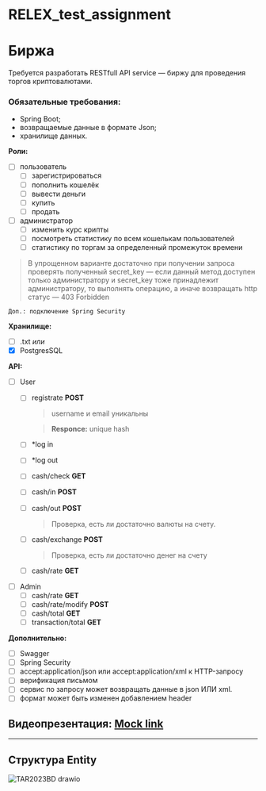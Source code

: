 # RELEX_test_assignment
# Биржа

Требуется разработать RESTfull API service — биржу для проведения торгов криптовалютами. 

### Обязательные требования:
* Spring Boot;
* возвращаемые данные в формате Json;
* хранилище данных.

**Роли:**
- [ ] пользователь
  - [ ] зарегистрироваться
  - [ ] пополнить кошелёк
  - [ ] вывести деньги
  - [ ] купить
  - [ ] продать
- [ ] администратор
  - [ ] изменить курс крипты
  - [ ] посмотреть статистику по всем кошелькам пользователей
  - [ ] статистику по торгам за определенный промежуток времени

> В упрощенном варианте достаточно при получении запроса проверять полученный secret_key — если данный метод доступен только администратору и  secret_key тоже принадлежит  администратору, то выполнять операцию, а иначе возвращать http статус — 403 Forbidden

`Доп.: подключение Spring Security`

**Хранилище:**
- [ ] .txt
  *или*
- [x] PostgresSQL

**API:**
- [ ] User
  - [ ] registrate **POST**
    >username и email уникальны
    
    >**Responce:** unique hash
    
  - [ ] \*log in
  - [ ] \*log out
  - [ ] cash/check  **GET**
  - [ ] cash/in **POST**
  - [ ] cash/out **POST**
    > Проверка, есть ли достаточно валюты на счету.
  - [ ] cash/exchange **POST**
    > Проверка, есть ли достаточно денег на счету
  - [ ] cash/rate **GET**
- [ ] Admin
  - [ ] cash/rate **GET**
  - [ ] cash/rate/modify  **POST**
  - [ ] cash/total  **GET**
  - [ ] transaction/total **GET**
    
**Дополнительно:**
- [ ] Swagger
- [ ] Spring Security
- [ ] accept:application/json или accept:application/xml к HTTP-запросу
- [ ] верификация письмом
- [ ] сервис по запросу может возвращать данные в json ИЛИ xml.
- [ ] формат может быть изменен добавлением header

## Видеопрезентация: [Mock link](https://www.youtube.com/watch?v=oHg5SJYRHA0)
***
## Структура Entity
![TAR2023BD drawio](https://user-images.githubusercontent.com/45429218/221036227-52434727-ae75-4bed-a3da-4053c7eec40d.png)

